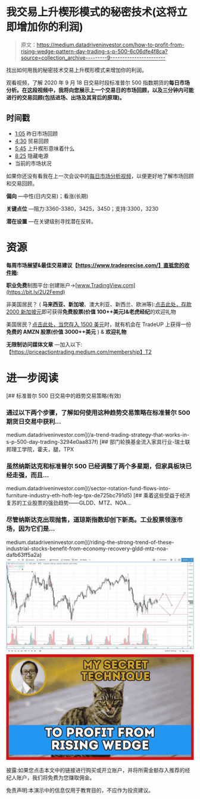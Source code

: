 # 我交易上升楔形模式的秘密技术(这将立即增加你的利润)

> 原文：<https://medium.datadriveninvestor.com/how-to-profit-from-rising-wedge-pattern-day-trading-s-p-500-6c06dfe4f8ca?source=collection_archive---------9----------------------->

找出如何用我的秘密技术交易上升楔形模式来增加你的利润。

观看视频，了解 2020 年 9 月 18 日交易时段标准普尔 500 指数期货的**每日市场分析。在这段视频中，我将向您展示上一个交易日的市场回顾，以及三分钟内可能进行的交易回顾(包括进场、出场及其背后的原理)。**

## 时间戳

*   [1:05](https://www.youtube.com/watch?v=YumibLioD6w&t=65s) 昨日市场回顾
*   [4:30](https://www.youtube.com/watch?v=YumibLioD6w&t=270s) 贸易回顾
*   [5:45](https://www.youtube.com/watch?v=YumibLioD6w&t=345s) 上升楔形意味着什么
*   [8:25](https://www.youtube.com/watch?v=YumibLioD6w&t=505s) 隐藏电源
*   当前的市场状况

如果你还没有看我在上一次会议中的[每日市场分析视频](https://youtu.be/jfSvCwFYxzI)，以便更好地了解市场回顾和交易回顾。

**偏向** —中性(日内交易)；看涨(长期)

**关键点位** —阻力:3360-3380，3425，3450；支持:3300，3230

**潜在设置** —在关键级别寻找潜在反转。

# 资源

**每周市场展望&最佳交易建议【https://www.tradeprecise.com/】直抵您的收件箱:**

**职业免费**制图平台:创建账户→[www.TradingView.com](https://bit.ly/2U2Femd)

非美国居民？ ( **马来西亚、新加坡**、澳大利亚、新西兰、欧洲等):[点击此处，存款 2000 新加坡元](https://ji.hn/sgtiger)即可获得**免费股票(价值 100++美元)&老虎经纪**的欢迎礼物

美国居民？[点击此处，当您存入 1500 美元](https://ji.hn/ustradeup)时，就有机会在 TradeUP 上获得一份**免费的 AMZN 股票(价值 3000++美元** ) & **欢迎礼物**

**无限制访问媒体文章** —加入以下:【https://priceactiontrading.medium.com/membership】T2

# 进一步阅读

[](/a-trend-trading-strategy-that-works-in-s-p-500-day-trading-3294e0aa837f) [## 标准普尔 500 日交易中的趋势交易策略(有效)

### 通过以下两个步骤，了解如何使用这种趋势交易策略在标准普尔 500 期货日交易中获利…

medium.datadriveninvestor.com](/a-trend-trading-strategy-that-works-in-s-p-500-day-trading-3294e0aa837f) [](/sector-rotation-fund-flows-into-furniture-industry-eth-hoft-leg-tpx-de725bc791d5) [## 部门轮换基金流入家具行业-瑞士联邦理工学院，霍夫，腿，TPX

### 虽然纳斯达克和标准普尔 500 已经调整了两个多星期，但家具板块已经走强，而且…

medium.datadriveninvestor.com](/sector-rotation-fund-flows-into-furniture-industry-eth-hoft-leg-tpx-de725bc791d5) [](/riding-the-strong-trend-of-these-industrial-stocks-benefit-from-economy-recovery-gldd-mtz-noa-dafb63ff5a2a) [## 乘着这些受益于经济复苏的工业股票的强劲趋势——GLDD、MTZ、NOA…

### 尽管纳斯达克出现抛售，道琼斯指数却创下新高。工业股票领涨市场，因为它们是…

medium.datadriveninvestor.com](/riding-the-strong-trend-of-these-industrial-stocks-benefit-from-economy-recovery-gldd-mtz-noa-dafb63ff5a2a) ![](img/12649d3639f016177006203031010ce4.png)![](img/f5fc5962e05824f842037364a8bab431.png)

披露:如果您点击本文中的链接进行购买或开立账户，并将所需金额存入推荐的经纪人账户，我们将免费为您赚取佣金。

免责声明:本演示中的信息仅用于教育目的，不应作为投资建议。